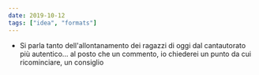 ```yaml
---
date: 2019-10-12
tags: ["idea", "formats"]
---
```

- Si parla tanto dell'allontanamento dei ragazzi di oggi dal cantautorato più autentico... al posto che un commento, io chiederei un punto da cui ricominciare, un consiglio